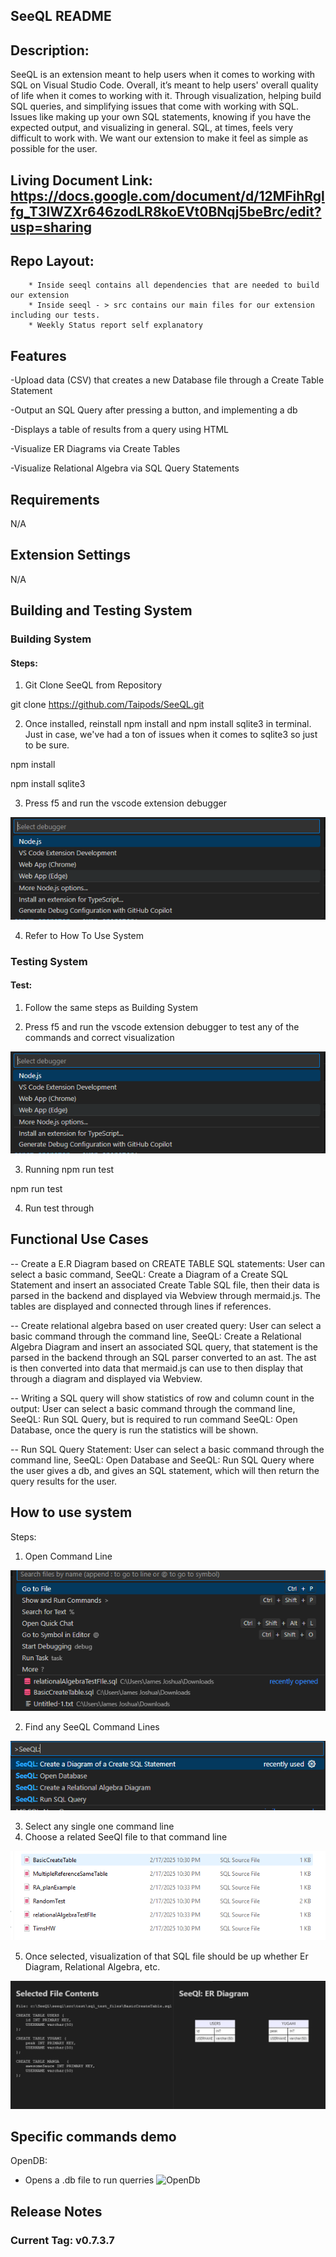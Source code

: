 ## SeeQL README
## Description:
SeeQL is an extension meant to help users when it comes to working with SQL on Visual Studio Code.
Overall, it’s meant to help users' overall quality of life when it comes to working with it.
Through visualization, helping build SQL queries, and simplifying issues that come with working with SQL.
Issues like making up your own SQL statements, knowing if you have the expected output, and visualizing in general.
SQL, at times, feels very difficult to work with. We want our extension to make it feel as simple as possible for the user.

## Living Document Link: https://docs.google.com/document/d/12MFihRglfg_T3lWZXr646zodLR8koEVt0BNqj5beBrc/edit?usp=sharing

## Repo Layout:
		* Inside seeql contains all dependencies that are needed to build our extension
		* Inside seeql - > src contains our main files for our extension including our tests.
		* Weekly Status report self explanatory
## Features
-Upload data (CSV) that creates a new Database file through a Create Table Statement

-Output an SQL Query after pressing a button, and implementing a db

-Displays a table of results from a query using HTML

-Visualize ER Diagrams via Create Tables

-Visualize Relational Algebra via SQL Query Statements

## Requirements
N/A
## Extension Settings
N/A

## Building and Testing System

### Building System

#### Steps:

1. Git Clone SeeQL from Repository

git clone https://github.com/Taipods/SeeQL.git

2. Once installed, reinstall npm install and npm install sqlite3 in terminal. Just in case, we've had a ton of issues when it comes to sqlite3 so just to be sure.

npm install

npm install sqlite3

3. Press f5 and run the vscode extension debugger

![Alt text](seeql/media/Images/debugger.png)

4. Refer to How To Use System

### Testing System

#### Test: 

1. Follow the same steps as Building System

2. Press f5 and run the vscode extension debugger to test any of the commands and correct visualization

![Alt text](seeql/media/Images/debugger.png)

3. Running npm run test

npm run test

4. Run test through

## Functional Use Cases

-- Create a E.R Diagram based on CREATE TABLE SQL statements: User can select a basic command, SeeQL: Create a Diagram of a Create SQL Statement and insert an associated Create Table SQL file, then their data is parsed in the backend and displayed via Webview through mermaid.js. The tables are displayed and connected through lines if references.

-- Create relational algebra based on user created query: User can select a basic command through the command line, SeeQL: Create a Relational Algebra Diagram and insert an associated SQL query, that statement is the parsed in the backend through an SQL parser converted to an ast. The ast is then converted into data that mermaid.js can use to then display that through a diagram and displayed via Webview.

-- Writing a SQL query will show statistics of row and column count in the output: User can select a basic command through the command line, SeeQL: Run SQL Query, but is required to run command SeeQL: Open Database, once the query is run the statistics will be shown.

-- Run SQL Query Statement: User can select a basic command through the command line, SeeQL: Open Database and SeeQL: Run SQL Query where the user gives a db, and gives an SQL statement, which will then return the query results for the user.

## How to use system
Steps:
1. Open Command Line

![Alt text](seeql/media/Images/Step1.png)

2. Find any SeeQL Command Lines

![Alt text](seeql/media/Images/Step2.png)

3. Select any single one command line
4. Choose a related SeeQl file to that command line

![Alt text](seeql/media/Images/Step3.png)

5. Once selected, visualization of that SQL file should be up whether Er Diagram, Relational Algebra, etc.

![Alt text](seeql/media/Images/Step4.png)
## Specific commands demo
OpenDB:
- Opens a .db file to run querries
![OpenDb](https://github.com/user-attachments/assets/d2f46ef4-ebaf-448b-a850-346abb6017bd)
## Release Notes
### Current Tag: v0.7.3.7
